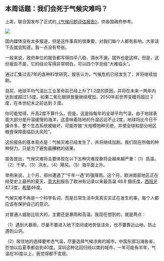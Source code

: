 ## 本周话题：我们会死于气候灾难吗？

上周，联合国发布了正式的[《气候问题评估报告》](https://www.ipcc.ch/report/sixth-assessment-report-working-group-i/)，供各国政府参考。

![](https://cdn.beekka.com/blogimg/asset/202108/bg2021081508.jpg)

国内媒体没有太多报道，但是这件事真的很重要，对我们每个人都有影响。大家读下去就会知道，我一点没有夸张。

一般来说，政府单位的报告都写得四平八稳、滴水不漏，国外也是这样。但是，这份报告不是，它的结论写得非常明白，可以四个字总结“大难临头”。

通过汇集过去7年的各种科学研究，报告认为，气候危机已经发生了，并将继续加剧。

目前，地球平均气温比工业革命前已经上升了1.2度的原因，并将在未来一两年内达到或超过1.5度。如果二氧化碳排放量继续增加，2050年前世界变暖将超过 2 度，在本世纪末之前达到 3 度。

你可能觉得，升高2度不算什么。但是，这是指每年的全球平均气温，由于地球表面大部分是升温缓慢的海洋，这意味着陆地的升温远远不止2度，地球将比今日干燥许多，整个生态系统被破坏，可能导致“大规模物种灭绝，并使全球和部分地区粮食保障面临巨大风险”。

这份报告的基本观点是：气候灾难已经发生了，并将继续加剧。我们现在所做的种种努力，只是为了避免最糟糕的结果。

报告提出，气候灾难将主要体现在以下五种灾难现象将会越来越严重：（1）高温，（2）干旱，（3）洪水，（4）飓风，（5）海平面上升。

举例来说，上个月，郑州遭遇了“千年一遇”的强降雨。这个月，欧洲南部地区正在经受史上最热的夏天，[意大利](https://finance.sina.com.cn/tech/2021-08-13/doc-ikqciyzm1312604.shtml)报告了欧洲有记录以来最高温 48.8 摄氏度，[西班牙](https://abcnews.go.com/Health/wireStory/europe-heat-wave-brings-concern-older-adults-homeless-79455026)47.2度，[希腊](https://wap.xinmin.cn/content/32002962.html)46度。

气候灾难不再是一个科学名词，而是日常生活中真真实实正在发生的事，每个人都应该有保护自己的意识。

对普通人威胁比较大的，主要还是暴雨和高温。我现在想到的，就是两点：

（1）遇到大暴雨，尽量不要进入地下空间或地势低洼处，也不要靠近山地，防止遇到山洪。

（2）居住地的选择要考虑气温，尽量选择气候凉爽的城市。中国东部沿海各省，恐怕以后夏季都会到40度。深圳这种北回归线以南的城市，一年可能有半年，气温在30度以上，我觉得都不宜居。





